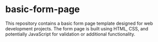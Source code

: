 # basic-form-page
This repository contains a basic form page template designed for web development projects. The form page is built using HTML, CSS, and potentially JavaScript for validation or additional functionality.
